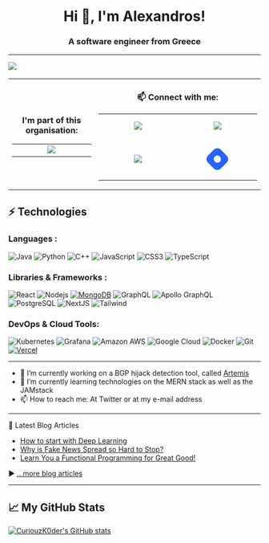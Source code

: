 # <h1 align="center">Hi 👋, I'm Alexandros!</h1>
<h3 align="center">A software engineer from Greece</h3>

---


<p>
<img src="https://activity-graph.herokuapp.com/graph?username=curiouzk0d3r&bg_color=0f2d3d&color=1cadfb&line=1cadfb&point=1cadfb&area=true&hide_border=true">
</p>

<table align="center" width="100%">
  <tr>
    <td align="center">
      <h3>I'm part of this organisation:</h3>
      <table>
        <tr>
          <td align="center" width="200">
            <a href="https://github.com/FORTH-ICS-INSPIRE">
              <img width="100%" src="https://avatars.githubusercontent.com/u/35230940?s=200&v=4" />
            </a>
          </td>
        </tr>
      </table>
    </td>
    <td align="center">
      <h3>📫 Connect with me:</h3>
      <table>
        <tr>
          <td align="left" width="300">
<p align="center">
            <a href="https://twitter.com/ck0d3r">
              <img width="30%" src="https://cdn2.iconfinder.com/data/icons/social-media-2199/64/social_media_isometric_6-twitter-512.png" />
            </a>
</p>
          </td>
	  <td align="left" width="300">
<p align="center">
            <a href="https://www.linkedin.com/in/kornilak/">
              <img width="30%" src="https://cdn2.iconfinder.com/data/icons/social-media-2199/64/social_media_isometric_14-linkedin-512.png" />
            </a>
</p>
          </td>    
        </tr>
	<tr>
          <td align="left" width="300">
<p align="center">
            <a href="https://discord.gg/DTSeWQDgcB">
              <img width="30%" src="https://cdn2.iconfinder.com/data/icons/gaming-platforms-squircle/250/discord_squircle-512.png" />
            </a>
</p>
          </td>
	  <td align="left" width="300">
<p align="center">
            <a href="https://digital-lifestyle.tech">
  <img src="https://github.com/CuriouzK0d3r/CuriouzK0d3r/raw/main/brand-icon.png" alt="blog" width="30%">
</a>
      
</p>
          </td>  
	</tr>
      </table>
    </td>
  </tr>
</table>

## ⚡ Technologies

### Languages :
![Java](https://img.shields.io/badge/-java-E34A86?style=flat-square&logo=java)
![Python](https://img.shields.io/badge/-Python-black?style=flat-square&logo=Python)
![C++](https://img.shields.io/badge/-C++-00599C?style=flat-square&logo=c)
![JavaScript](https://img.shields.io/badge/-JavaScript-black?style=flat-square&logo=javascript)
![CSS3](https://img.shields.io/badge/-CSS3-1572B6?style=flat-square&logo=css3)
![TypeScript](https://img.shields.io/badge/-TypeScript-007ACC?style=flat-square&logo=typescript)

### Libraries & Frameworks :

![React](https://img.shields.io/badge/-React-black?style=flat-square&logo=react)
![Nodejs](https://img.shields.io/badge/-Nodejs-black?style=flat-square&logo=Node.js)
<a href="#"><img alt="MongoDB" src ="https://img.shields.io/badge/MongoDB-%234ea94b.svg?logo=mongodb&logoColor=white"></a>
![GraphQL](https://img.shields.io/badge/-GraphQL-E10098?style=flat-square&logo=graphql)
![Apollo GraphQL](https://img.shields.io/badge/-Apollo%20GraphQL-311C87?style=flat-square&logo=apollo-graphql)
![PostgreSQL](https://img.shields.io/badge/-PostgreSQL-black?style=flat-square&logo=postgresql)
![NextJS](https://img.shields.io/badge/-Next.js-336791?style=flat-square&logo=next.js)
![Tailwind](https://img.shields.io/badge/-TailwindCSS-336791?style=flat-square&logo=tailwindcss)

### DevOps & Cloud Tools:

![Kubernetes](https://img.shields.io/badge/-kubernetes-black?style=flat-square&logo=kubernetes)
![Grafana](https://img.shields.io/badge/-grafana-black?style=flat-square&logo=grafana)
![Amazon AWS](https://img.shields.io/badge/Amazon%20AWS-232F3E?style=flat-square&logo=amazon-aws)
![Google Cloud](https://img.shields.io/badge/Google%20Cloud-black?style=flat-square&logo=google-cloud)
![Docker](https://img.shields.io/badge/-Docker-black?style=flat-square&logo=docker)
![Git](https://img.shields.io/badge/-Git-black?style=flat-square&logo=git)
<a href="#"><img alt="Vercel" src="https://img.shields.io/badge/Vercel%20-%23000000.svg?logo=vercel&logoColor=white"></a>

---

- 🔭 I’m currently working on a BGP hijack detection tool, called [Artemis](https://github.com/FORTH-ICS-INSPIRE/artemis)
- 🌱 I’m currently learning technologies on the MERN stack as well as the JAMstack
- 📫 How to reach me: At Twitter or at my e-mail address

---

📘 Latest Blog Articles

<!-- BLOG-POST-LIST:START -->
- [How to start with Deep Learning](https://digital-lifestyle.tech/how-to-start-with-deep-learning)
- [Why is Fake News Spread so Hard to Stop?](https://digital-lifestyle.tech/why-is-fake-news-spread-so-hard-to-stop)
- [Learn You a Functional Programming for Great Good!](https://digital-lifestyle.tech/learn-you-a-functional-programming-for-great-good)
<!-- BLOG-POST-LIST:END -->

▶ [...more blog articles](https://digital-lifestyle.tech)

---

## &#x1f4c8; My GitHub Stats
[![CuriouzK0der's GitHub stats](https://github-readme-stats.vercel.app/api?username=curiouzk0d3r&theme=radical)](https://github.com/anuraghazra/github-readme-stats)


<!--
**CuriouzK0d3r/CuriouzK0d3r** is a ✨ _special_ ✨ repository because its `README.md` (this file) appears on your GitHub profile.

Here are some ideas to get you started:

- 🔭 I’m currently working on ...
- 🌱 I’m currently learning ...
- 👯 I’m looking to collaborate on ...
- 🤔 I’m looking for help with ...
- 💬 Ask me about ...
- 📫 How to reach me: ...
- 😄 Pronouns: ...
- ⚡ Fun fact: ...
-->
